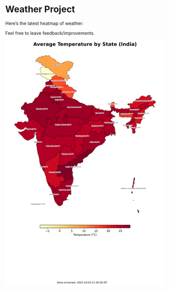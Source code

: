 # Weather Project

Here’s the latest heatmap of weather:

Feel free to leave feedback/improvements.

![India Heatmap](docs/assets/india_heatmap.png?v=DFF7D0)
